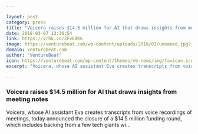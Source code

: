 ```yaml
---

layout: post
category: press
title: "Voicera raises $14.5 million for AI that draws insights from meeting notes"
date: 2018-03-07 13:36:54
link: https://vrhk.co/2FvE4K6
image: https://venturebeat.com/wp-content/uploads/2018/03/unnamed.jpg?fit=1024%2C769&strip=all
domain: venturebeat.com
author: "VentureBeat"
icon: https://venturebeat.com/wp-content/themes/vb-news/img/favicon.ico
excerpt: "Voicera, whose AI assistant Eva creates transcripts from voice recordings of meetings, today announced the closure of a $14.5 million funding round, which includes backing from a few tech giants wi…"

---
```


### Voicera raises $14.5 million for AI that draws insights from meeting notes

Voicera, whose AI assistant Eva creates transcripts from voice recordings of meetings, today announced the closure of a $14.5 million funding round, which includes backing from a few tech giants wi…
